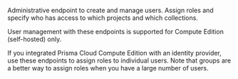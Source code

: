 Administrative endpoint to create and manage users.
Assign roles and specify who has access to which projects and which collections.

User management with these endpoints is supported for Compute Edition (self-hosted) only.

If you integrated Prisma Cloud Compute Edition with an identity provider, use these endpoints to assign roles to individual users.
Note that groups are a better way to assign roles when you have a large number of users.
